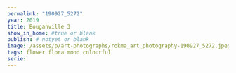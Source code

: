 ```yaml
---
permalink: "190927_5272"
year: 2019
title: Bouganville 3
show_in_home: #true or blank
publish: # notyet or blank
image: /assets/p/art-photographs/rokma_art_photography-190927_5272.jpeg
tags: flower flora mood colourful
serie:
---
```

